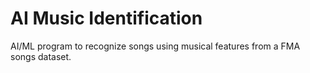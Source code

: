 # AI Music Identification
AI/ML program to recognize songs using musical features from a FMA songs dataset.
